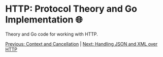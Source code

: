 # HTTP: Protocol Theory and Go Implementation 🌐

Theory and Go code for working with HTTP.

[Previous: Context and Cancellation](09-context-and-cancellation.md) | [Next: Handling JSON and XML over HTTP](11-handling-json-and-xml-over-http.md)
